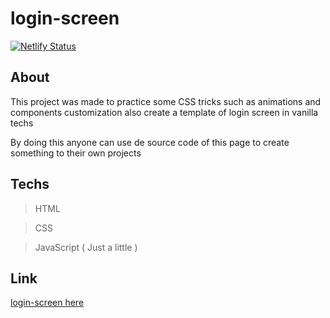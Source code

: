 # login-screen

[![Netlify Status](https://api.netlify.com/api/v1/badges/be55cc14-ac23-4bc0-b5c3-24f4b1342a70/deploy-status)](https://app.netlify.com/sites/login-screen/deploys)
## About

This project was made to practice some CSS tricks such as animations and components customization also create a template of login screen in vanilla techs

By doing this anyone can use de source code of this page to create something to their own projects

## Techs

> HTML

> CSS

> JavaScript ( Just a little )

## Link

[login-screen here](https://login-screen.netlify.app/)